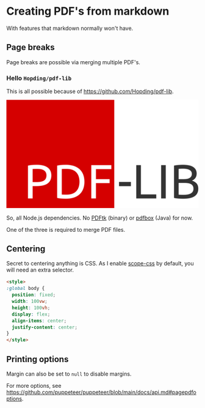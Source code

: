 # Creating PDF's from markdown

With features that markdown normally won't have.

## Page breaks

Page breaks are possible via merging multiple PDF's.

### Hello `Hopding/pdf-lib`

This is all possible because of <https://github.com/Hopding/pdf-lib>.

![pdf-lib logo](https://raw.githubusercontent.com/Hopding/pdf-lib-docs/master/assets/logo-full.svg?sanitize=true)

So, all Node.js dependencies. No [PDFtk](https://www.pdflabs.com/tools/pdftk-the-pdf-toolkit/) (binary) or [pdfbox](https://pdfbox.apache.org/) (Java) for now.

One of the three is required to merge PDF files.

## Centering

Secret to centering anything is CSS. As I enable [scope-css](https://www.npmjs.com/package/scope-css) by default, you will need an extra selector.

```html
<style>
:global body {
  position: fixed;
  width: 100vw;
  height: 100vh;
  display: flex;
  align-items: center;
  justify-content: center;
}
</style>
```

## Printing options

Margin can also be set to `null` to disable margins.

For more options, see <https://github.com/puppeteer/puppeteer/blob/main/docs/api.md#pagepdfoptions>.
